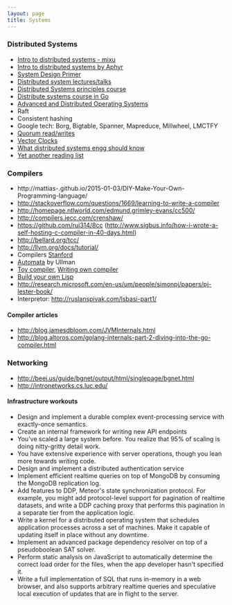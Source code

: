 ```yaml
---
layout: page
title: Systems
---
```


### Distributed Systems

- [Intro to distributed systems - mixu](http://book.mixu.net/distsys/single-page.html)
- [Intro to distributed systems by Aphyr](https://github.com/aphyr/distsys-class)
- [System Design Primer](https://github.com/donnemartin/system-design-primer)
- [Distributed system lectures/talks](http://research.microsoft.com/apps/catalog/default.aspx?p=1&sb=no&ps=25&t=videos&sf=&s=&r=&vr=166581&ra=)
- [Distributed Systems principles course](http://dcg.ethz.ch/lectures/podc_allstars/)
- [Distribute systems course in Go](http://www.cs.cmu.edu/~dga/15-440/S14/syllabus.html)
- [Advanced and Distributed Operating Systems](http://www.cs.cmu.edu/~dga/15-712/F14/syllabus.html)
- Raft
- Consistent hashing
- Google tech: Borg, Bigtable, Spanner, Mapreduce, Millwheel, LMCTFY
- [Quorum read/writes](https://en.wikipedia.org/wiki/Quorum_%28distributed_computing%29)
- [Vector Clocks](https://en.wikipedia.org/wiki/Vector_clock)
- [What distributed systems engg should know](http://the-paper-trail.org/blog/distributed-systems-theory-for-the-distributed-systems-engineer/)
- [Yet another reading list](http://dancres.github.io/Pages/)

### Compilers

- http://mattias-.github.io/2015-01-03/DIY-Make-Your-Own-Programming-language/
- http://stackoverflow.com/questions/1669/learning-to-write-a-compiler
- http://homepage.ntlworld.com/edmund.grimley-evans/cc500/
- http://compilers.iecc.com/crenshaw/
- https://github.com/rui314/8cc (http://www.sigbus.info/how-i-wrote-a-self-hosting-c-compiler-in-40-days.html)
- http://bellard.org/tcc/
- http://llvm.org/docs/tutorial/
- Compilers [Stanford](https://class.coursera.org/compilers-003/lecture)
- [Automata](https://class.coursera.org/automata-002/lecture) by Ullman
- [Toy compiler](https://github.com/lsegal/my_toy_compiler), [Writing own compiler](http://gnuu.org/2009/09/18/writing-your-own-toy-compiler/)
- [Build your own Lisp](http://www.buildyourownlisp.com/contents)
- http://research.microsoft.com/en-us/um/people/simonpj/papers/pj-lester-book/
- Interpretor: http://ruslanspivak.com/lsbasi-part1/

#### Compiler articles

- http://blog.jamesdbloom.com/JVMInternals.html
- http://blog.altoros.com/golang-internals-part-2-diving-into-the-go-compiler.html

### Networking

- http://beej.us/guide/bgnet/output/html/singlepage/bgnet.html
- http://intronetworks.cs.luc.edu/

#### Infrastructure workouts

- Design and implement a durable complex event-processing service with exactly-once semantics.
- Create an internal framework for writing new API endpoints
- You've scaled a large system before. You realize that 95% of scaling is doing nitty-gritty detail work.
- You have extensive experience with server operations, though you lean more towards writing code.
- Design and implement a distributed authentication service
- Implement efficient realtime queries on top of MongoDB by consuming the MongoDB replication log.
- Add features to DDP, Meteor's state synchronization protocol. For example, you might add protocol-level support for pagination of realtime datasets, and write a DDP caching proxy that performs this pagination in a separate tier from the application logic.
- Write a kernel for a distributed operating system that schedules application processes across a set of machines. Make it capable of updating itself in place without any downtime.
- Implement an advanced package dependency resolver on top of a pseudoboolean SAT solver.
- Perform static analysis on JavaScript to automatically determine the correct load order for the files, when the app developer hasn't specified it.
- Write a full implementation of SQL that runs in-memory in a web browser, and also supports arbitrary realtime queries and speculative local execution of updates that are in flight to the server.

